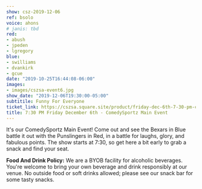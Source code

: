 ```yaml
---
show: csz-2019-12-06
ref: bsolo
voice: ahons
# janis: tbd
red:
- abush
- jpeden
- lgregory
blue:
- swilliams
- dvankirk
- gcue
date: "2019-10-25T16:44:08-06:00"
images:
- images/cszsa-event6.jpg
show_date: "2019-12-06T19:30:00-05:00"
subtitile: Funny For Everyone
ticket_link: https://cszsa.square.site/product/friday-dec-6th-7-30-pm-comedysportz-main-event/137?cs=true
title: 7:30 PM Friday December 6th - ComedySportz Main Event
---
```


It's our ComedySportz Main Event! Come out and see the Bexars in Blue battle it out with the Punslingers in Red, in a battle for laughs, glory, and fabulous points. The show starts at 7:30, so get here a bit early to grab a snack and find your seat.

**Food And Drink Policy:** We are a BYOB facility for alcoholic beverages. You're welcome to bring your own beverage and drink responsibly at our venue. No outside food or soft drinks allowed; please see our snack bar for some tasty snacks.
